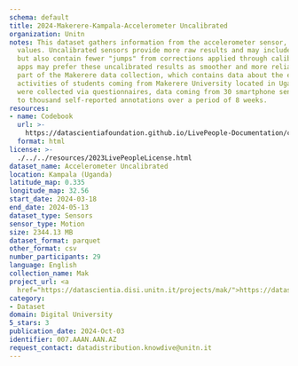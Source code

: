 ```yaml
---
schema: default
title: 2024-Makerere-Kampala-Accelerometer Uncalibrated
organization: Unitn
notes: This dataset gathers information from the accelerometer sensor, returning uncalibrated
  values. Uncalibrated sensors provide more raw results and may include some bias
  but also contain fewer "jumps" from corrections applied through calibration. Some
  apps may prefer these uncalibrated results as smoother and more reliable.  It is
  part of the Makerere data collection, which contains data about the everyday life
  activities of students coming from Makerere University located in Uganda. The data
  were collected via questionnaires, data coming from 30 smartphone sensors associated
  to thousand self-reported annotations over a period of 8 weeks.
resources:
- name: Codebook
  url: >-
    https://datascientiafoundation.github.io/LivePeople-Documentation/codebooks/2024-MAK-Kampala-accelerometeruncalibrated.html
  format: html
license: >-
  ./../../resources/2023LivePeopleLicense.html
dataset_name: Accelerometer Uncalibrated
location: Kampala (Uganda)
latitude_map: 0.335
longitude_map: 32.56
start_date: 2024-03-18
end_date: 2024-05-13
dataset_type: Sensors
sensor_type: Motion
size: 2344.13 MB
dataset_format: parquet
other_format: csv
number_participants: 29
language: English
collection_name: Mak
project_url: <a 
  href="https://datascientia.disi.unitn.it/projects/mak/">https://datascientia.disi.unitn.it/projects/mak/</a>
category:
- Dataset
domain: Digital University
5_stars: 3
publication_date: 2024-Oct-03
identifier: 007.AAAN.AAN.AZ
request_contact: datadistribution.knowdive@unitn.it
---
```


